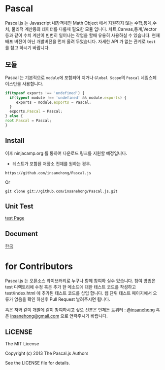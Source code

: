 # Pascal
Pascal.js 는 Javascript 내장객체인 Math Object 에서 지원하지 않는 수학,통계,수치, 물리적 계산등의 데이터를 다룰때 필요한 모듈 입니다.
차트,Canvas,통계,Vector  등과 같이 수치 계산이 빈번히 일어나는 작업을 할때 유용히 사용하실 수 있습니다.
현재 배포 버전이 아닌 개발버전을 먼저 올려 두었습니다. 자세한 API 가 없는 관계로 `test` 를 참고 하시기 바랍니다.

## 모듈 
Pascal 는 기본적으로  `module`에 포함되어 지거나 `Global Scope`의 `Pascal` 네임스페이스만을 사용합니다.

```javascript
if(typeof exports !== 'undefined') {
  if(typeof module !== 'undefined' && module.exports) {
     exports = module.exports = Pascal;  
  }
  exports.Pascal = Pascal;
} else {
root.Pascal = Pascal; 
}
```

## Install

이후 ninjacamp.org 를 통하여 다운로드 링크를 지원할 예정입니다. 

* 테스트가 포함된 저장소 전체를 원하는 경우.

```
https://github.com/insanehong/Pascal.js
```

Or

```
git clone git://github.com/insanehong/Pascal.js.git
```

## Unit Test
[test Page](http://insanehong.kr/Pascal.js/test/index.html)

## Document
[한국](https://github.com/insanehong/Pascal.js/tree/master/doc/ko)

# for Contributors
Pascal.js 는 오픈소스 라이브러리로 누구나 함께 참여하 실수 있습니다. 
참여 방법은 test 디렉토리에 수정 혹은 추가 한 메소드에 대한 테스트 코드를 작성하고 test/index.html 에 추가된 테스트 코드를 삽입 합니다. 
웹 단위 테스트 페이지에서 오류가 없음을 확인 하신후 Pull Request 날려주시면 됩니다. 

혹은 저와 같이 개발에 같이 참여하시고 싶으 신분은 언제든 트위터  : [@insanehong](https://twitter.com) 혹은 insanehong@gmail.com 으로 연락주시기 바랍니다.

## LiCENSE
The MIT License

Copyright (c) 2013 The Pascal.js Authors 

See the LICENSE file for details.
